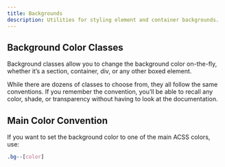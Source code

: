 ```yaml
---
title: Backgrounds
description: Utilities for styling element and container backgrounds.
---
```


## Background Color Classes

Background classes allow you to change the background color on-the-fly, whether it’s a section, container, div, or any other boxed element.

While there are dozens of classes to choose from, they all follow the same conventions. If you remember the convention, you’ll be able to recall any color, shade, or transparency without having to look at the documentation.

## Main Color Convention

If you want to set the background color to one of the main ACSS colors, use:

```css
.bg--[color]
```
